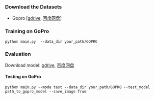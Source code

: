 ### Download the Datasets
- Gopro [[gdrive](https://drive.google.com/file/d/1y_wQ5G5B65HS_mdIjxKYTcnRys_AGh5v/view?usp=sharing), [百度网盘](https://pan.baidu.com/s/1eNCvqewdUp15-0dD2MfJbg?pwd=ea0r)]

### Training on GoPro 
~~~
python main.py  --data_dir your_path/GOPRO
~~~
### Evaluation
Download model: [gdrive](https://drive.google.com/drive/folders/1_5fO2p5xoWO5cUEVoXJ7x3Uhg1AP18FQ?usp=sharing), [百度网盘](https://pan.baidu.com/s/1oYzdxs3FvLJMWx7S5GW0rA?pwd=dvta)
#### Testing on GoPro
~~~
python main.py --mode test --data_dir your_path/GOPRO --test_model path_to_gopro_model --save_image True
~~~
